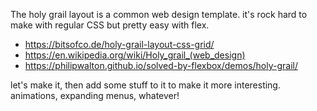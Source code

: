The holy grail layout is a common web design template. it's rock hard to make with regular CSS but pretty easy with flex.

- https://bitsofco.de/holy-grail-layout-css-grid/
- https://en.wikipedia.org/wiki/Holy_grail_(web_design)
- https://philipwalton.github.io/solved-by-flexbox/demos/holy-grail/

let's make it, then add some stuff to it to make it more interesting. animations, expanding menus, whatever!
